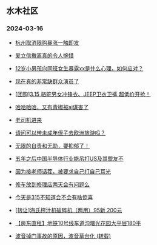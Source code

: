## 水木社区 
### 2024-03-16

+ [杭州取消限购暴涨一触即发](https://www.mysmth.net/nForum/article/OurEstate/2922302)

+ [爱立信撤离真的令人惋惜](https://www.mysmth.net/nForum/article/WorkingLife/7100)

+ [12岁小男孩向同班女生暴露xx是什么心理，如何应对？](https://www.mysmth.net/nForum/article/ChildEducation/2362373)

+ [现在真的非常缺群众演员了](https://www.mysmth.net/nForum/article/TV/1677704)

+ [[团购]3.15 骆驼男女冲锋衣、JEEP卫衣卫裤 超低价开抢！](https://www.mysmth.net/nForum/article/ADAgent_TG/1318808)

+ [哈哈哈哈，又有青椒被ai谋害了](https://www.mysmth.net/nForum/article/QingJiao/852698)

+ [老司机进来](https://www.mysmth.net/nForum/article/GreenAuto/1503808)

+ [请问可以带未成年侄子去欧洲旅游吗？](https://www.mysmth.net/nForum/article/Travel/985216)

+ [无限的自责和无助，要抑郁了！](https://www.mysmth.net/nForum/article/FamilyLife/1766623240)

+ [五年之后中国半导体行业能吊打US及其盟友不](https://www.mysmth.net/nForum/article/METech/474989)

+ [因为接老师话茬，被要求自己打自己耳光](https://www.mysmth.net/nForum/article/ChildEducation/2362717)

+ [修车放到修理店两天会有问题么](https://www.mysmth.net/nForum/article/AutoWorld/1944791793)

+ [今天是315不知道会不会有啥惊喜](https://www.mysmth.net/nForum/article/GreenAuto/1504485)

+ [[转让]海氏榨汁机破碎机（两用）95新 200元](https://www.mysmth.net/nForum/article/SecondMarket/2091262)

+ [【房东直租】地铁10号线车道沟曙光花园大平层180平](https://www.mysmth.net/nForum/article/HouseRent/860397)

+ [波音掉门事故的原因，波音草台化 (转载)](https://www.mysmth.net/nForum/article/Aero/430363)

